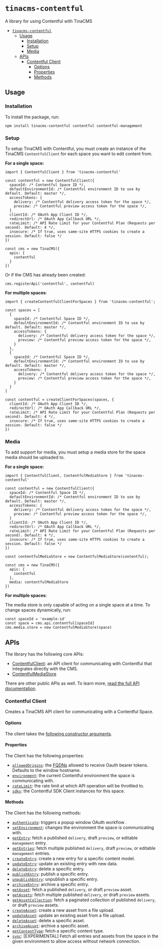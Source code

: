 # `tinacms-contentful`

A library for using Contentful with TinaCMS

- [`tinacms-contentful`](#tinacms-contentful)
  - [Usage](#usage)
    - [Installation](#installation)
    - [Setup](#setup)
    - [Media](#media)
  - [APIs](#apis)
    - [Contentful Client](#contentful-client)
      - [Options](#options)
      - [Properties](#properties)
      - [Methods](#methods)

## Usage

### Installation

To install the package, run:

```
npm install tinacms-contentful contentful contentful-management
```

### Setup

To setup TinaCMS with Contentful, you must create an instance of the TinaCMS `ContentfulClient` for each space you want to edit content from.

**For a single space:**

```
import { ContentfulClient } from 'tinacms-contentful'

const contentful = new ContentfulClient({
  spaceId: /* Contentful Space ID */,
  defaultEnvironmentId: /* Contentful environment ID to use by default. Default: master */,
  accessTokens: {
    delivery: /* Contentful delivery access token for the space */,
    preview: /* Contentful preview access token for the space */,
  }
  clientId: /* OAuth App Client ID */,
  redirectUrl: /* OAuth App Callback URL */,
  rateLimit: /* API Rate Limit for your Contentful Plan (Requests per second). Default: 4 */,
  insecure: /* If true, uses same-site HTTPS cookies to create a session. Default: false */
})

const cms = new TinaCMS({
  apis: {
    contentful
  }
})
```

Or if the CMS has already been created:

```
cms.registerApi('contentful', contentful)
```

**For multiple spaces**:

```
import { createContentfulClientForSpaces } from 'tinacms-contentful';

const spaces = [
  {
    spaceId: /* Contentful Space ID */,
    defaultEnvironmentId: /* Contentful environment ID to use by default. Default: master */,
    accessTokens: {
      delivery: /* Contentful delivery access token for the space */,
      preview: /* Contentful preview access token for the space */,
    }
  },
  {
    spaceId: /* Contentful Space ID */,
    defaultEnvironmentId: /* Contentful environment ID to use by default. Default: master */,
    accessTokens: {
      delivery: /* Contentful delivery access token for the space */,
      preview: /* Contentful preview access token for the space */,
    }
  }
]

const contentful = createClientForSpaces(spaces, {
  clientId: /* OAuth App Client ID */,
  redirectUrl: /* OAuth App Callback URL */,
  rateLimit: /* API Rate Limit for your Contentful Plan (Requests per second). Default: 4 */,
  insecure: /* If true, uses same-site HTTPS cookies to create a session. Default: false */
})
```

### Media

To add support for media, you must setup a media store for the space media should be uploaded to.

**For a single space:**

```
import { ContentfulClient, ContentfulMediaStore } from 'tinacms-contentful'

const contentful = new ContentfulClient({
  spaceId: /* Contentful Space ID */,
  defaultEnvironmentId: /* Contentful environment ID to use by default. Default: master */,
  accessTokens: {
    delivery: /* Contentful delivery access token for the space */,
    preview: /* Contentful preview access token for the space */,
  }
  clientId: /* OAuth App Client ID */,
  redirectUrl: /* OAuth App Callback URL */,
  rateLimit: /* API Rate Limit for your Contentful Plan (Requests per second). Default: 4 */,
  insecure: /* If true, uses same-site HTTPS cookies to create a session. Default: false */
})

const contentfulMediaStore = new ContentfulMediaStore(contentful);

const cms = new TinaCMS({
  apis: {
    contentful
  },
  media: contentfulMediaStore
})
```

**For multiple spaces**:

The media store is only capable of acting on a single space at a time. To change spaces dynamically, run:

```
const spaceId = 'example-id'
const space = cms.api.contentful[spaceId]
cms.media.store = new ContentfulMediaStore(space)
```

## APIs

The library has the following core APIs:

- [ContentfulClient](#contentful-client): an API client for communicating with Contentful that integrates directly with the CMS.
- [ContentfulMediaStore]()

There are other public APIs as well. To learn more, [read the full API documentation](https://tinalabs.github.io/tinacms-contentful/modules.html).

### Contentful Client

Creates a TinaCMS API client for communicating with a Contentful Space.

#### Options

The client takes the [following constructor arguments](https://tinalabs.github.io/tinacms-contentful/interfaces/contentfulclientoptions.html).

#### Properties

The Client has the following properties:

- [`allowedOrigins`](https://tinalabs.github.io/tinacms-contentful/classes/contentfulclient.html#allowedorigins): the [FQDNs](https://en.wikipedia.org/wiki/Fully_qualified_domain_name) allowed to receive Oauth bearer tokens. Defaults to the window hostname.
- [`environment`](https://tinalabs.github.io/tinacms-contentful/classes/contentfulclient.html#environment): the current Contentful environment the space is communicating with.
- [`rateLimit`](https://tinalabs.github.io/tinacms-contentful/classes/contentfulclient.html#ratelimit): the rate limit at which API operation will be throttled to.
- [`sdks`](https://tinalabs.github.io/tinacms-contentful/classes/contentfulclient.html#sdks): the Contentful SDK Client instances for this space.

#### Methods

The Client has the following methods:

- [`authenticate`](https://tinalabs.github.io/tinacms-contentful/classes/contentfulclient.html#authenticate): triggers a popup window OAuth workflow .
- [`setEnvironment`](https://tinalabs.github.io/tinacms-contentful/classes/contentfulclient.html#setenvironment): changes the environment the space is communicating with.
- [`getEntry`](https://tinalabs.github.io/tinacms-contentful/classes/contentfulclient.html#getentry): fetch a published `delivery`, draft `preview`, or editable `management` entry. 
- [`getEntries`](https://tinalabs.github.io/tinacms-contentful/classes/contentfulclient.html#getentries): fetch multiple published `delivery`, draft `preview`, or editable `management` entries.
- [`createEntry`](https://tinalabs.github.io/tinacms-contentful/classes/contentfulclient.html#createentry): create a new entry for a specific content model.
- [`updateEntry`](https://tinalabs.github.io/tinacms-contentful/classes/contentfulclient.html#updateentry): update an existing entry with new data.
- [`deleteEntry`](https://tinalabs.github.io/tinacms-contentful/classes/contentfulclient.html#deleteentry): delete a specific entry.
- [`publishEntry`](https://tinalabs.github.io/tinacms-contentful/classes/contentfulclient.html#publishentry): publish a specific entry.
- [`unpublishEntry`](https://tinalabs.github.io/tinacms-contentful/classes/contentfulclient.html#unpublishentry): unpublish a specific entry.
- [`archiveEntry`](https://tinalabs.github.io/tinacms-contentful/classes/contentfulclient.html#archiveentry): archive a specific entry.
- [`getAsset`](https://tinalabs.github.io/tinacms-contentful/classes/contentfulclient.html#getasset): fetch a published `delivery`, or draft `preview` asset.
- [`getAssets`](https://tinalabs.github.io/tinacms-contentful/classes/contentfulclient.html#getassets): fetch multiple published `delivery`, or draft `preview` assets.
- [`getAssetCollection`](https://tinalabs.github.io/tinacms-contentful/classes/contentfulclient.html#getassetcollection): fetch a paginated collection of published `delivery`, or draft `preview` assets.
- [`createAsset`](https://tinalabs.github.io/tinacms-contentful/classes/contentfulclient.html#createasset): create a new asset from a file upload.
- [`updateAsset`](https://tinalabs.github.io/tinacms-contentful/classes/contentfulclient.html#updateasset): update an existing asset from a file upload.
- [`deleteAsset`](https://tinalabs.github.io/tinacms-contentful/classes/contentfulclient.html#deleteasset): delete a specific asset.
- [`archiveAsset`](https://tinalabs.github.io/tinacms-contentful/classes/contentfulclient.html#archiveasset): archive a specific asset.
- [`getContentType`](https://tinalabs.github.io/tinacms-contentful/classes/contentfulclient.html#getcontenttype): fetch a specific content type.
- [`sync`](https://tinalabs.github.io/tinacms-contentful/classes/contentfulclient.html#sync): \[EXPERIMENTAL\] Fetch all entries and assets from the space in the given environment to allow access without network connection.